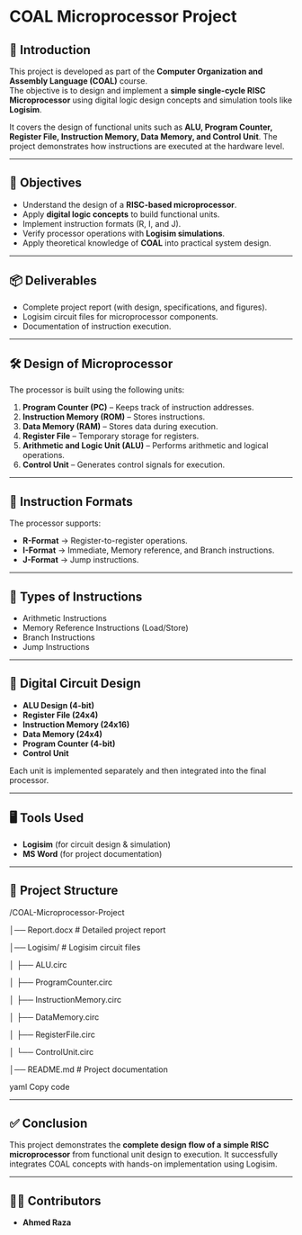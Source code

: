 # COAL Microprocessor Project  

## 📖 Introduction  
This project is developed as part of the **Computer Organization and Assembly Language (COAL)** course.  
The objective is to design and implement a **simple single-cycle RISC Microprocessor** using digital logic design concepts and simulation tools like **Logisim**.  

It covers the design of functional units such as **ALU, Program Counter, Register File, Instruction Memory, Data Memory, and Control Unit**. The project demonstrates how instructions are executed at the hardware level.  

---

## 🎯 Objectives  
- Understand the design of a **RISC-based microprocessor**.  
- Apply **digital logic concepts** to build functional units.  
- Implement instruction formats (R, I, and J).  
- Verify processor operations with **Logisim simulations**.  
- Apply theoretical knowledge of **COAL** into practical system design.  

---

## 📦 Deliverables  
- Complete project report (with design, specifications, and figures).  
- Logisim circuit files for microprocessor components.  
- Documentation of instruction execution.  

---

## 🛠️ Design of Microprocessor  
The processor is built using the following units:  

1. **Program Counter (PC)** – Keeps track of instruction addresses.  
2. **Instruction Memory (ROM)** – Stores instructions.  
3. **Data Memory (RAM)** – Stores data during execution.  
4. **Register File** – Temporary storage for registers.  
5. **Arithmetic and Logic Unit (ALU)** – Performs arithmetic and logical operations.  
6. **Control Unit** – Generates control signals for execution.  

---

## 🧩 Instruction Formats  
The processor supports:  

- **R-Format** → Register-to-register operations.  
- **I-Format** → Immediate, Memory reference, and Branch instructions.  
- **J-Format** → Jump instructions.  

---

## 📑 Types of Instructions  
- Arithmetic Instructions  
- Memory Reference Instructions (Load/Store)  
- Branch Instructions  
- Jump Instructions  

---

## 🔧 Digital Circuit Design  
- **ALU Design (4-bit)**  
- **Register File (24x4)**  
- **Instruction Memory (24x16)**  
- **Data Memory (24x4)**  
- **Program Counter (4-bit)**  
- **Control Unit**  

Each unit is implemented separately and then integrated into the final processor.  

---

## 🖥️ Tools Used  
- **Logisim** (for circuit design & simulation)  
- **MS Word** (for project documentation)  

---

## 📂 Project Structure  
/COAL-Microprocessor-Project

│── Report.docx # Detailed project report

│── Logisim/ # Logisim circuit files

│ ├── ALU.circ

│ ├── ProgramCounter.circ

│ ├── InstructionMemory.circ

│ ├── DataMemory.circ

│ ├── RegisterFile.circ

│ └── ControlUnit.circ

│── README.md # Project documentation

yaml
Copy code

---

## ✅ Conclusion  
This project demonstrates the **complete design flow of a simple RISC microprocessor** from functional unit design to execution. It successfully integrates COAL concepts with hands-on implementation using Logisim.  

---

## 👨‍💻 Contributors  
- **Ahmed Raza**  

